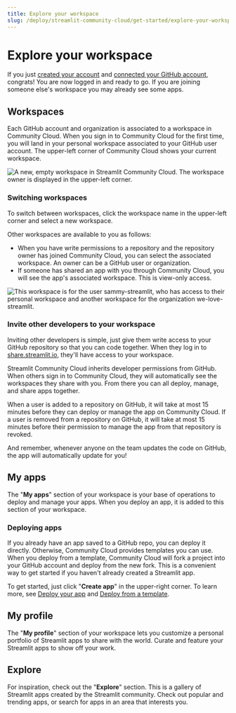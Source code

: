 ```yaml
---
title: Explore your workspace
slug: /deploy/streamlit-community-cloud/get-started/explore-your-workspace
---
```


# Explore your workspace

If you just [created your account](/deploy/streamlit-community-cloud/get-started/create-your-account) and [connected your GitHub account](/deploy/streamlit-community-cloud/get-started/connect-your-github-account), congrats! You are now logged in and ready to go. If you are joining someone else's workspace you may already see some apps.

## Workspaces

Each GitHub account and organization is associated to a workspace in Community Cloud. When you sign in to Community Cloud for the first time, you will land in your personal workspace associated to your GitHub user account. The upper-left corner of Community Cloud shows your current workspace.

![A new, empty workspace in Streamlit Community Cloud. The workspace owner is displayed in the upper-left corner.](/images/streamlit-community-cloud/workspace-empty-SM.png)

### Switching workspaces

To switch between workspaces, click the workspace name in the upper-left corner and select a new workspace.

Other workspaces are available to you as follows:

- When you have write permissions to a repository and the repository owner has joined Community Cloud, you can select the associated workspace. An owner can be a GitHub user or organization.
- If someone has shared an app with you through Community Cloud, you will see the app's associated workspace. This is view-only access.

![This workspace is for the user `sammy-streamlit`, who has access to their personal workspace and another workspace for the organization `we-love-streamlit`.](/images/streamlit-community-cloud/workspace-empty-switch.png)

### Invite other developers to your workspace

Inviting other developers is simple, just give them write access to your GitHub repository so that you can code together. When they log in to <a href="https://share.streamlit.io" target="_blank">share.streamlit.io</a>, they'll have access to your workspace.

Streamlit Community Cloud inherits developer permissions from GitHub. When others sign in to Community Cloud, they will automatically see the workspaces they share with you. From there you can all deploy, manage, and share apps together.

<Note>

When a user is added to a repository on GitHub, it will take at most 15 minutes before they can deploy or manage the app on Community Cloud. If a user is removed from a repository on GitHub, it will take at most 15 minutes before their permission to manage the app from that repository is revoked.

</Note>

And remember, whenever anyone on the team updates the code on GitHub, the app will automatically update for you!

## My apps

The "**My apps**" section of your workspace is your base of operations to deploy and manage your apps. When you deploy an app, it is added to this section of your workspace.

### Deploying apps

If you already have an app saved to a GitHub repo, you can deploy it directly. Otherwise, Community Cloud provides templates you can use. When you deploy from a template, Community Cloud will fork a project into your GitHub account and deploy from the new fork. This is a convenient way to get started if you haven't already created a Streamlit app.

To get started, just click "**Create app**" in the upper-right corner. To learn more, see [Deploy your app](/deploy/streamlit-community-cloud/deploy-your-app) and [Deploy from a template](/deploy/streamlit-community-cloud/get-started/deploy-from-a-template).

## My profile

The "**My profile**" section of your workspace lets you customize a personal portfolio of Streamlit apps to share with the world. Curate and feature your Streamlit apps to show off your work.

## Explore

For inspiration, check out the "**Explore**" section. This is a gallery of Streamlit apps created by the Streamlit community. Check out popular and trending apps, or search for apps in an area that interests you.
